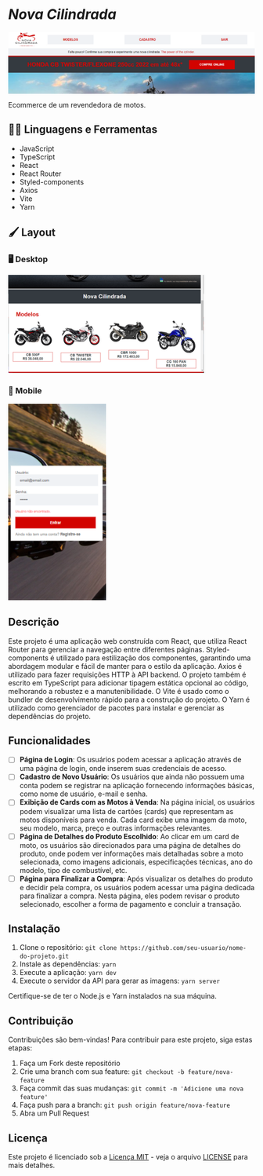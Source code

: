 # *Nova Cilindrada*

<img src="https://github.com/JonatasC17/Nova-Cilindrada/blob/main/Imagens%20do%20README/800por200banner.png" align="center"/>

Ecommerce de um revendedora de motos.

## :man_mechanic: Linguagens e Ferramentas

- JavaScript
- TypeScript
- React
- React Router
- Styled-components
- Axios
- Vite
- Yarn

## :paintbrush: Layout

### :desktop_computer: Desktop

<img src="https://github.com/JonatasC17/Nova-Cilindrada/blob/main/Imagens%20do%20README/layoutDesktop.png"/>

### :iphone: Mobile

<img src="https://github.com/JonatasC17/Nova-Cilindrada/blob/main/Imagens%20do%20README/layoutMobile.png" />

## Descrição

Este projeto é uma aplicação web construída com React, que utiliza React Router para gerenciar a navegação entre diferentes páginas. Styled-components é utilizado para estilização dos componentes, garantindo uma abordagem modular e fácil de manter para o estilo da aplicação. Axios é utilizado para fazer requisições HTTP à API backend. O projeto também é escrito em TypeScript para adicionar tipagem estática opcional ao código, melhorando a robustez e a manutenibilidade. O Vite é usado como o bundler de desenvolvimento rápido para a construção do projeto. O Yarn é utilizado como gerenciador de pacotes para instalar e gerenciar as dependências do projeto.

## Funcionalidades

- [ ] **Página de Login**: Os usuários podem acessar a aplicação através de uma página de login, onde inserem suas credenciais de acesso.
- [ ] **Cadastro de Novo Usuário**: Os usuários que ainda não possuem uma conta podem se registrar na aplicação fornecendo informações básicas, como nome de usuário, e-mail e senha.
- [ ] **Exibição de Cards com as Motos à Venda**: Na página inicial, os usuários podem visualizar uma lista de cartões (cards) que representam as motos disponíveis para venda. Cada card exibe uma imagem da moto, seu modelo, marca, preço e outras informações relevantes.
- [ ] **Página de Detalhes do Produto Escolhido**: Ao clicar em um card de moto, os usuários são direcionados para uma página de detalhes do produto, onde podem ver informações mais detalhadas sobre a moto selecionada, como imagens adicionais, especificações técnicas, ano do modelo, tipo de combustível, etc.
- [ ] **Página para Finalizar a Compra**: Após visualizar os detalhes do produto e decidir pela compra, os usuários podem acessar uma página dedicada para finalizar a compra. Nesta página, eles podem revisar o produto selecionado, escolher a forma de pagamento e concluir a transação.

## Instalação

1. Clone o repositório: `git clone https://github.com/seu-usuario/nome-do-projeto.git`
2. Instale as dependências: `yarn`
3. Execute a aplicação: `yarn dev`
4. Execute o servidor da API para gerar as imagens: `yarn server`

Certifique-se de ter o Node.js e Yarn instalados na sua máquina.

## Contribuição

Contribuições são bem-vindas! Para contribuir para este projeto, siga estas etapas:

1. Faça um Fork deste repositório
2. Crie uma branch com sua feature: `git checkout -b feature/nova-feature`
3. Faça commit das suas mudanças: `git commit -m 'Adicione uma nova feature'`
4. Faça push para a branch: `git push origin feature/nova-feature`
5. Abra um Pull Request

## Licença

Este projeto é licenciado sob a [Licença MIT](https://opensource.org/licenses/MIT) - veja o arquivo [LICENSE](LICENSE) para mais detalhes.
